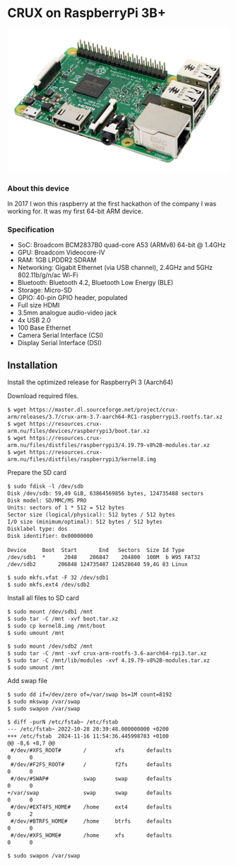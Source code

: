 # CRUX on RaspberryPi 3B+

![this-device](https://raw.githubusercontent.com/sepen/crux-on-devices/master/raspberrypi-3b/this-device.jpg)


### About this device

In 2017 I won this raspberry at the first hackathon of the company I was working for. It was my first 64-bit ARM device.


### Specification

* SoC: Broadcom BCM2837B0 quad-core A53 (ARMv8) 64-bit @ 1.4GHz
* GPU: Broadcom Videocore-IV
* RAM: 1GB LPDDR2 SDRAM
* Networking: Gigabit Ethernet (via USB channel), 2.4GHz and 5GHz 802.11b/g/n/ac Wi-Fi
* Bluetooth: Bluetooth 4.2, Bluetooth Low Energy (BLE)
* Storage: Micro-SD
* GPIO: 40-pin GPIO header, populated
* Full size HDMI
* 3.5mm analogue audio-video jack
* 4x USB 2.0
* 100 Base Ethernet
* Camera Serial Interface (CSI)
* Display Serial Interface (DSI)


## Installation

Install the optimized release for RaspberryPi 3 (Aarch64)

Download required files.
```
$ wget https://master.dl.sourceforge.net/project/crux-arm/releases/3.7/crux-arm-3.7-aarch64-RC1-raspberrypi3.rootfs.tar.xz
$ wget https://resources.crux-arm.nu/files/devices/raspberrypi3/boot.tar.xz
$ wget https://resources.crux-arm.nu/files/distfiles/raspberrypi3/4.19.79-v8%2B-modules.tar.xz
$ wget https://resources.crux-arm.nu/files/distfiles/raspberrypi3/kernel8.img
```

Prepare the SD card
```
$ sudo fdisk -l /dev/sdb
Disk /dev/sdb: 59,49 GiB, 63864569856 bytes, 124735488 sectors
Disk model: SD/MMC/MS PRO   
Units: sectors of 1 * 512 = 512 bytes
Sector size (logical/physical): 512 bytes / 512 bytes
I/O size (minimum/optimal): 512 bytes / 512 bytes
Disklabel type: dos
Disk identifier: 0x00000000

Device     Boot  Start       End   Sectors  Size Id Type
/dev/sdb1  *      2048    206847    204800  100M  b W95 FAT32
/dev/sdb2       206848 124735487 124528640 59,4G 83 Linux
```
```
$ sudo mkfs.vfat -F 32 /dev/sdb1
$ sudo mkfs.ext4 /dev/sdb2
```
Install all files to SD card
```
$ sudo mount /dev/sdb1 /mnt
$ sudo tar -C /mnt -xvf boot.tar.xz
$ sudo cp kernel8.img /mnt/boot
$ sudo umount /mnt
```
```
$ sudo mount /dev/sdb2 /mnt
$ sudo tar -C /mnt -xvf crux-arm-rootfs-3.6-aarch64-rpi3.tar.xz
$ sudo tar -C /mnt/lib/modules -xvf 4.19.79-v8%2B-modules.tar.xz
$ sudo umount /mnt
```

Add swap file
```
$ sudo dd if=/dev/zero of=/var/swap bs=1M count=8192
$ sudo mkswap /var/swap
$ sudo swapon /var/swap
```
```
$ diff -purN /etc/fstab~ /etc/fstab
--- /etc/fstab~	2022-10-28 20:39:48.000000000 +0200
+++ /etc/fstab	2024-11-16 11:54:36.445998783 +0100
@@ -8,6 +8,7 @@
 #/dev/#XFS_ROOT#       /         xfs       defaults                         0      0
 #/dev/#F2FS_ROOT#      /         f2fs      defaults                         0      0
 #/dev/#SWAP#           swap      swap      defaults                         0      0
+/var/swap              swap      swap      defaults                         0      0
 #/dev/#EXT4FS_HOME#    /home     ext4      defaults                         0      2
 #/dev/#BTRFS_HOME#     /home     btrfs     defaults                         0      0
 #/dev/#XFS_HOME#       /home     xfs       defaults                         0      0
```
```
$ sudo swapon /var/swap
``` 
